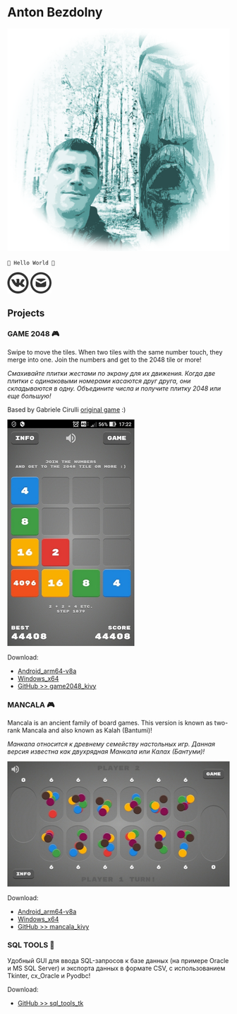# Anton Bezdolny

![face](face.png)

`🤘 Hello World 🤘`

[![VK](vk_logo.png)](https://vk.com/avbezdolny)
[![E-mail](email_logo.png)](mailto:avbezdolny@mail.ru)

## Projects

### GAME 2048 🎮

Swipe to move the tiles. When two tiles with the same number touch, they merge into one. Join the numbers and get to the 2048 tile or more!

*Смахивайте плитки жестами по экрану для их движения. Когда две плитки с одинаковыми номерами касаются друг друга, они складываются в одну. Объедините числа и получите плитку 2048 или еще большую!*

Based by Gabriele Cirulli [original game](https://play2048.co) :)

![Game2048](game2048.jpg)

Download:
* [Android_arm64-v8a](https://github.com/avbezdolny/game2048_kivy/releases/download/v1.0/game2048_kivy.apk)
* [Windows_x64](https://github.com/avbezdolny/game2048_kivy/releases/download/v1.0/game2048.exe)
* [GitHub >> game2048_kivy](https://github.com/avbezdolny/game2048_kivy)

### MANCALA 🎮

Mancala is an ancient family of board games. This version is known as two-rank Mancala and also known as Kalah (Bantumi)!

*Манкала относится к древнему семейству настольных игр. Данная версия известна как двухрядная Манкала или Калах (Бантуми)!*

![Mancala](mancala.jpg)

Download:
* [Android_arm64-v8a](https://github.com/avbezdolny/mancala_kivy/releases/download/v1.0/mancala_kivy.apk)
* [Windows_x64](https://github.com/avbezdolny/mancala_kivy/releases/download/v1.0/mancala.exe)
* [GitHub >> mancala_kivy](https://github.com/avbezdolny/mancala_kivy)

### SQL TOOLS 🚀

Удобный GUI для ввода SQL-запросов к базе данных (на примере Oracle и MS SQL Server) и экспорта данных в формате CSV, с использованием Tkinter, cx_Oracle и Pyodbc!

Download:
* [GitHub >> sql_tools_tk](https://github.com/avbezdolny/sql_tools_tk)
